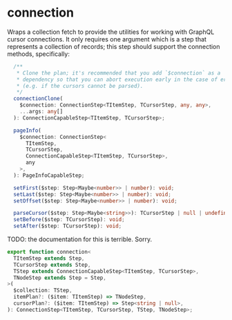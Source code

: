# connection

Wraps a collection fetch to provide the utilities for working with GraphQL
cursor connections. It only requires one argument which is a step that
represents a collection of records; this step should support the connection
methods, specifically:

```ts
  /**
   * Clone the plan; it's recommended that you add `$connection` as a
   * dependency so that you can abort execution early in the case of errors
   * (e.g. if the cursors cannot be parsed).
   */
  connectionClone(
    $connection: ConnectionStep<TItemStep, TCursorStep, any, any>,
    ...args: any[]
  ): ConnectionCapableStep<TItemStep, TCursorStep>;

  pageInfo(
    $connection: ConnectionStep<
      TItemStep,
      TCursorStep,
      ConnectionCapableStep<TItemStep, TCursorStep>,
      any
    >,
  ): PageInfoCapableStep;

  setFirst($step: Step<Maybe<number>> | number): void;
  setLast($step: Step<Maybe<number>> | number): void;
  setOffset($step: Step<Maybe<number>> | number): void;

  parseCursor($step: Step<Maybe<string>>): TCursorStep | null | undefined;
  setBefore($step: TCursorStep): void;
  setAfter($step: TCursorStep): void;
```

TODO: the documentation for this is terrible. Sorry.

```ts
export function connection<
  TItemStep extends Step,
  TCursorStep extends Step,
  TStep extends ConnectionCapableStep<TItemStep, TCursorStep>,
  TNodeStep extends Step = Step,
>(
  $collection: TStep,
  itemPlan?: ($item: TItemStep) => TNodeStep,
  cursorPlan?: ($item: TItemStep) => Step<string | null>,
): ConnectionStep<TItemStep, TCursorStep, TStep, TNodeStep>;
```
